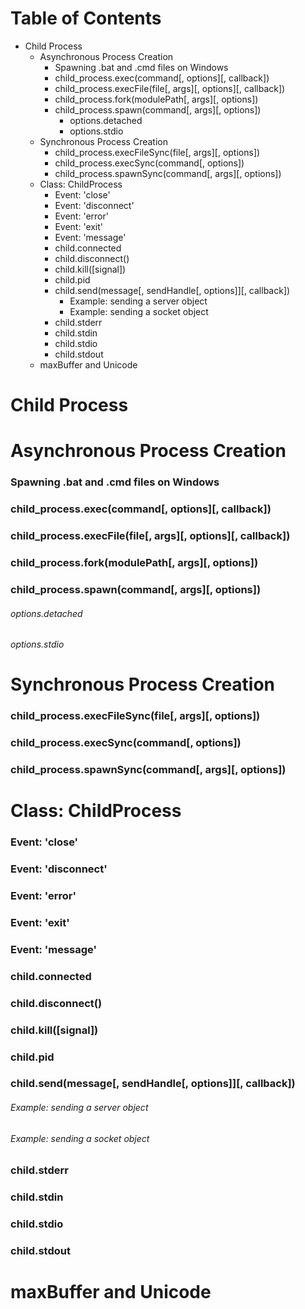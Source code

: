 # Table of Contents

- Child Process
  - Asynchronous Process Creation
    - Spawning .bat and .cmd files on Windows
    - child_process.exec(command[, options][, callback])
    - child_process.execFile(file[, args][, options][, callback])
    - child_process.fork(modulePath[, args][, options])
    - child_process.spawn(command[, args][, options])
      - options.detached
      - options.stdio
  - Synchronous Process Creation
    - child_process.execFileSync(file[, args][, options])
    - child_process.execSync(command[, options])
    - child_process.spawnSync(command[, args][, options])
  - Class: ChildProcess
    - Event: 'close'
    - Event: 'disconnect'
    - Event: 'error'
    - Event: 'exit'
    - Event: 'message'
    - child.connected
    - child.disconnect()
    - child.kill([signal])
    - child.pid
    - child.send(message[, sendHandle[, options]][, callback])
      - Example: sending a server object
      - Example: sending a socket object
    - child.stderr
    - child.stdin
    - child.stdio
    - child.stdout
  - maxBuffer and Unicode


# Child Process
# Asynchronous Process Creation
### Spawning .bat and .cmd files on Windows
### child_process.exec(command[, options][, callback])
### child_process.execFile(file[, args][, options][, callback])
### child_process.fork(modulePath[, args][, options])
### child_process.spawn(command[, args][, options])
###### options.detached
###### options.stdio
# Synchronous Process Creation
### child_process.execFileSync(file[, args][, options])
### child_process.execSync(command[, options])
### child_process.spawnSync(command[, args][, options])
# Class: ChildProcess
### Event: 'close'
### Event: 'disconnect'
### Event: 'error'
### Event: 'exit'
### Event: 'message'
### child.connected
### child.disconnect()
### child.kill([signal])
### child.pid
### child.send(message[, sendHandle[, options]][, callback])
###### Example: sending a server object
###### Example: sending a socket object
### child.stderr
### child.stdin
### child.stdio
### child.stdout
# maxBuffer and Unicode